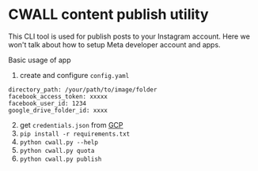 # CWALL content publish utility
This CLI tool is used for publish posts to your Instagram account.
Here we won't talk about how to setup Meta developer account and apps.

Basic usage of app
1. create and configure `config.yaml`
```
directory_path: /your/path/to/image/folder
facebook_access_token: xxxxx
facebook_user_id: 1234
google_drive_folder_id: xxxx
```
2. get `credentials.json` from [GCP](console.cloud.google.com/workspace-api/credentials)
3. `pip install -r requirements.txt`
4. `python cwall.py --help`
5. `python cwall.py quota`
6. `python cwall.py publish`